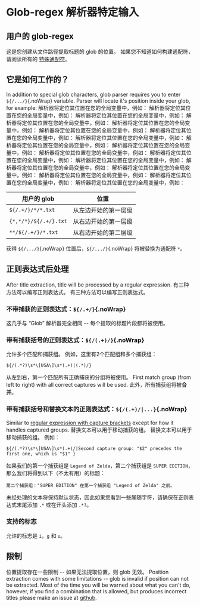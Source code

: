 # Glob-regex 解析器特定输入

## 用户的 glob-regex

这是您创建从文件路径提取标题的 glob 的位置。 如果您不知道如何构建通配符，请阅读所有的 [特殊通配符](#special-glob-characters)。

## 它是如何工作的？

In addition to special glob characters, glob parser requires you to enter `${/.../}`{.noWrap} variable. Parser will locate it's position inside your glob, for example: 解析器将定位其位置在您的全局变量中，例如： 解析器将定位其位置在您的全局变量中，例如： 解析器将定位其位置在您的全局变量中，例如： 解析器将定位其位置在您的全局变量中，例如： 解析器将定位其位置在您的全局变量中，例如： 解析器将定位其位置在您的全局变量中，例如： 解析器将定位其位置在您的全局变量中，例如： 解析器将定位其位置在您的全局变量中，例如： 解析器将定位其位置在您的全局变量中，例如： 解析器将定位其位置在您的全局变量中，例如： 解析器将定位其位置在您的全局变量中，例如： 解析器将定位其位置在您的全局变量中，例如： 解析器将定位其位置在您的全局变量中，例如： 解析器将定位其位置在您的全局变量中，例如： 解析器将定位其位置在您的全局变量中，例如： 解析器将定位其位置在您的全局变量中，例如： 解析器将定位其位置在您的全局变量中，例如： 解析器将定位其位置在您的全局变量中，例如：

| 用户的 glob              | 位置         |
| --------------------- | ---------- |
| `${/.+/}/*/*.txt`     | 从左边开始的第一层级 |
| `{*,*/*}/${/.+/}.txt` | 从右边开始的第一层级 |
| `**/${/.+/}/*.txt`    | 从右边开始的第二层级 |

获得 `${/.../}`{.noWrap} 位置后，`${/.../}`{.noWrap} 将被替换为通配符 `*`。

## 正则表达式后处理

After title extraction, title will be processed by a regular expression. 有三种方法可以编写正则表达式。 有三种方法可以编写正则表达式。

### 不带捕获的正则表达式：`${/.+/}`{.noWrap}

这几乎与 “Glob” 解析器完全相同 -- 每个提取的标题片段都将被使用。

### 带有捕获括号的正则表达式：`${/(.+)/}`{.noWrap}

允许多个匹配和捕获组。 例如，这里有2个匹配组和多个捕获组：
```
${/(.*?)\s*\[USA\]\s*(.+)|(.*)/}
```
从左到右，第一个匹配所有正确捕获的分组将被使用。 First match group (from left to right) with all correct captures will be used. 此外，所有捕获组将被**合并**。

### 带有捕获括号和替换文本的正则表达式：`${/(.+)/|...}`{.noWrap}

Similar to [regular expression with capture brackets](#regular-expression-with-capture-brackets) except for how it handles captured groups. 替换文本可以用于移动捕获的组。 替换文本可以用于移动捕获的组。 例如：
```
${/(.*?)\s*\[USA\]\s*(.+)/|Second capture group: "$2" precedes the first one, which is "$1" }
```
如果我们的第一个捕获组是 `Legend of Zelda`，第二个捕获组是 `SUPER EDITION`，那么我们将得到以下（不太有用）的标题：

`第二个捕获组："SUPER EDITION" 在第一个捕获组 "Legend of Zelda" 之前。`

未经处理的文本将保持默认状态，因此如果您看到一些尾随字符，请确保在正则表达式末尾添加 `.*` 或在开头添加 `.*?`。

### 支持的标志

允许的标志是 `i`，`g` 和 `u`。

## 限制

位置提取存在一些限制 -- 如果无法提取位置，则 glob 无效。 Position extraction comes with some limitations -- glob is invalid if position can not be extracted. Most of the time you will be warned about what you can't do, however, if you find a combination that is allowed, but produces incorrect titles please make an issue at [github](https://github.com/FrogTheFrog/steam-rom-manager/issues).
